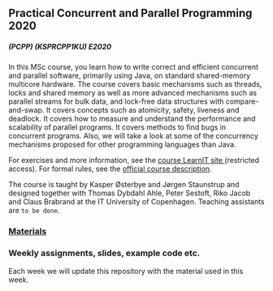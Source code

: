 ## Practical Concurrent and Parallel Programming 2020
##### (PCPP) (KSPRCPP1KU) E2020

In this MSc course, you learn how to write correct and efficient concurrent and parallel software, primarily using Java, on standard shared-memory multicore hardware. The course covers basic mechanisms such as threads, locks and shared memory as well as more advanced mechanisms such as parallel streams for bulk data, and lock-free data structures with compare-and-swap. It covers concepts such as atomicity, safety, liveness and deadlock. It covers how to measure and understand the performance and scalability of parallel programs. It covers methods to find bugs in concurrent programs. Also, we will take a look at some of the concurrency mechanisms proposed for other programming languages than Java.

For exercises and more information, see the [course LearnIT site ](https://learnit.itu.dk/course/view.php?id=3019527)(restricted access). For formal rules, see the [official course description](https://learnit.itu.dk/local/coursebase/view.php?ciid=552).

The course is taught by Kasper Østerbye and Jørgen Staunstrup and designed together with Thomas Dybdahl Ahle, Peter Sestoft, Riko Jacob and Claus Brabrand at the IT University of Copenhagen. Teaching assistants are `to be done`.

### [Materials](Materials.md)

### Weekly assignments, slides, example code etc.

Each week we will update this repository with the material used in this week. 

